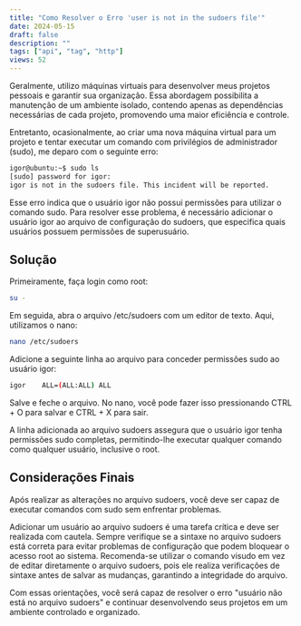 ```yaml
---
title: "Como Resolver o Erro 'user is not in the sudoers file'"
date: 2024-05-15
draft: false
description: ""
tags: ["api", "tag", "http"]
views: 52
---
```


Geralmente, utilizo máquinas virtuais para desenvolver meus projetos pessoais e garantir sua organização. Essa abordagem possibilita a manutenção de um ambiente isolado, contendo apenas as dependências necessárias de cada projeto, promovendo uma maior eficiência e controle.

Entretanto, ocasionalmente, ao criar uma nova máquina virtual para um projeto e tentar executar um comando com privilégios de administrador (sudo), me deparo com o seguinte erro:

```sh
igor@ubuntu:~$ sudo ls
[sudo] password for igor:
igor is not in the sudoers file. This incident will be reported.
```

Esse erro indica que o usuário igor não possui permissões para utilizar o comando sudo. Para resolver esse problema, é necessário adicionar o usuário igor ao arquivo de configuração do sudoers, que especifica quais usuários possuem permissões de superusuário.

## Solução

Primeiramente, faça login como root:

```sh
su -
```

Em seguida, abra o arquivo /etc/sudoers com um editor de texto. Aqui, utilizamos o nano:

```sh
nano /etc/sudoers
```

Adicione a seguinte linha ao arquivo para conceder permissões sudo ao usuário igor:

```sh
igor    ALL=(ALL:ALL) ALL
```

Salve e feche o arquivo. No nano, você pode fazer isso pressionando CTRL + O para salvar e CTRL + X para sair.

A linha adicionada ao arquivo sudoers assegura que o usuário igor tenha permissões sudo completas, permitindo-lhe executar qualquer comando como qualquer usuário, inclusive o root.


## Considerações Finais
Após realizar as alterações no arquivo sudoers, você deve ser capaz de executar comandos com sudo sem enfrentar problemas.

Adicionar um usuário ao arquivo sudoers é uma tarefa crítica e deve ser realizada com cautela. Sempre verifique se a sintaxe no arquivo sudoers está correta para evitar problemas de configuração que podem bloquear o acesso root ao sistema. Recomenda-se utilizar o comando visudo em vez de editar diretamente o arquivo sudoers, pois ele realiza verificações de sintaxe antes de salvar as mudanças, garantindo a integridade do arquivo.

Com essas orientações, você será capaz de resolver o erro "usuário não está no arquivo sudoers" e continuar desenvolvendo seus projetos em um ambiente controlado e organizado.
